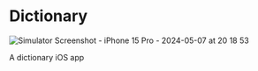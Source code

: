 # Dictionary

![Simulator Screenshot - iPhone 15 Pro - 2024-05-07 at 20 18 53](https://github.com/allan-1/Dictionary/assets/57046744/b83ea3ef-fc17-4738-bc9c-271be754ffd3)

A dictionary iOS app
